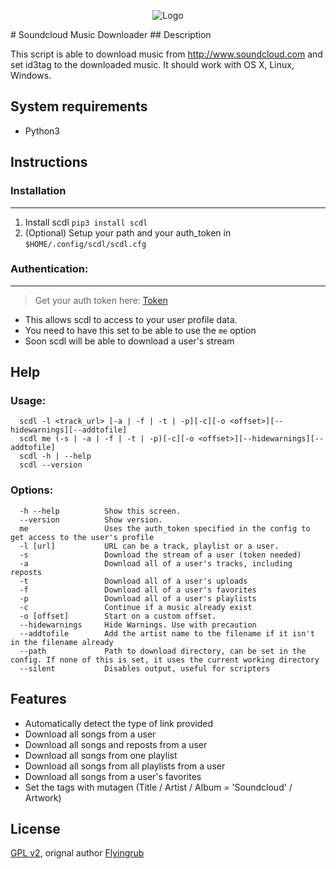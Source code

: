<p align="center">
  <img src="http://soundcloud-dl.com/soundcloud-download-logo.png" alt="Logo"/>
</p>
# Soundcloud Music Downloader
## Description

This script is able to download music from http://www.soundcloud.com and set id3tag to the downloaded music.
It should work with OS X, Linux, Windows.


## System requirements

* Python3


## Instructions
### Installation
___
1. Install scdl `pip3 install scdl`
2. (Optional) Setup your path and your auth_token in `$HOME/.config/scdl/scdl.cfg`


### Authentication:
___
> Get your auth token here: [Token](http://flyingrub.tk/soundcloud/)

* This allows scdl to access to your user profile data.
* You need to have this set to be able to use the `me` option
* Soon scdl will be able to download a user's stream


## Help
### Usage:
```
  scdl -l <track_url> [-a | -f | -t | -p][-c][-o <offset>][--hidewarnings][--addtofile]
  scdl me (-s | -a | -f | -t | -p)[-c][-o <offset>][--hidewarnings][--addtofile]
  scdl -h | --help
  scdl --version
```

### Options:
```
  -h --help          Show this screen.
  --version          Show version.
  me                 Uses the auth_token specified in the config to get access to the user's profile
  -l [url]           URL can be a track, playlist or a user.
  -s                 Download the stream of a user (token needed)
  -a                 Download all of a user's tracks, including reposts
  -t                 Download all of a user's uploads
  -f                 Download all of a user's favorites
  -p                 Download all of a user's playlists
  -c                 Continue if a music already exist
  -o [offset]        Start on a custom offset.
  --hidewarnings     Hide Warnings. Use with precaution
  --addtofile        Add the artist name to the filename if it isn't in the filename already
  --path             Path to download directory, can be set in the config. If none of this is set, it uses the current working directory
  --silent           Disables output, useful for scripters
```


## Features
* Automatically detect the type of link provided
* Download all songs from a user
* Download all songs and reposts from a user
* Download all songs from one playlist
* Download all songs from all playlists from a user
* Download all songs from a user's favorites
* Set the tags with mutagen (Title / Artist / Album = 'Soundcloud' / Artwork)


## License

[GPL v2](https://www.gnu.org/licenses/gpl-2.0.txt), orignal author [Flyingrub](https://github.com/flyingrub)
